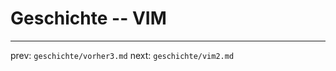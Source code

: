 
# Geschichte -- VIM

                                    
                               
                            
                               

                        
                      
                 

                          










-----
prev: `geschichte/vorher3.md`
next: `geschichte/vim2.md`
